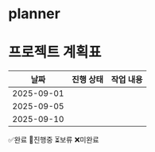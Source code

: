 # planner
# 프로젝트 계획표 

| 날짜       | 진행 상태 |              작업 내용              |
|------------|-----------|-------------------------------------|
| 2025-09-01 |        
| 2025-09-05 | 
| 2025-09-10 | 











 ✅완료 🔄진행중 ⏳보류 ❌미완료

